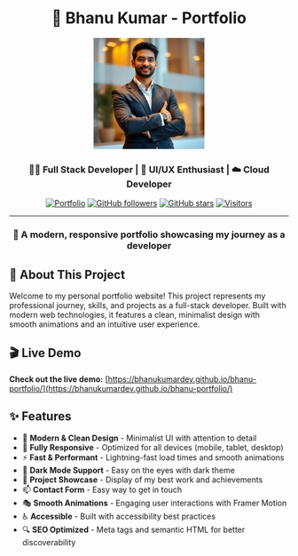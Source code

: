 <div align="center">

# 🚀 Bhanu Kumar - Portfolio

<img src="./assets/bhanu-animated.gif" alt="Bhanu Kumar" width="200" />

### 👨‍💻 Full Stack Developer | 🎨 UI/UX Enthusiast | ☁️ Cloud Developer

[![Portfolio](https://img.shields.io/badge/Portfolio-Live-success?style=for-the-badge&logo=vercel)](https://bhanu-portfolio.vercel.app)
[![GitHub followers](https://img.shields.io/github/followers/bhanukumardev?style=for-the-badge&logo=github)](https://github.com/bhanukumardev)
[![GitHub stars](https://img.shields.io/github/stars/bhanukumardev/bhanu-portfolio?style=for-the-badge&logo=github)](https://github.com/bhanukumardev/bhanu-portfolio/stargazers)
[![Visitors](https://api.visitorbadge.io/api/visitors?path=bhanukumardev%2Fbhanu-portfolio&countColor=%23263759&style=for-the-badge)](https://visitorbadge.io/status?path=bhanukumardev%2Fbhanu-portfolio)

---

### 🌟 A modern, responsive portfolio showcasing my journey as a developer

</div>

## 📖 About This Project

Welcome to my personal portfolio website! This project represents my professional journey, skills, and projects as a full-stack developer. Built with modern web technologies, it features a clean, minimalist design with smooth animations and an intuitive user experience.

## **🎬 Live Demo**

**Check out the live demo:** [https://bhanukumardev.github.io/bhanu-portfolio/](https://bhanukumardev.github.io/bhanu-portfolio/)

## ✨ Features

- 🎨 **Modern & Clean Design** - Minimalist UI with attention to detail
- 📱 **Fully Responsive** - Optimized for all devices (mobile, tablet, desktop)
- ⚡ **Fast & Performant** - Lightning-fast load times and smooth animations
- 🌙 **Dark Mode Support** - Easy on the eyes with dark theme
- 💼 **Project Showcase** - Display of my best work and achievements
- 📫 **Contact Form** - Easy way to get in touch
- 🎭 **Smooth Animations** - Engaging user interactions with Framer Motion
- ♿ **Accessible** - Built with accessibility best practices
- 🔍 **SEO Optimized** - Meta tags and semantic HTML for better discoverability
